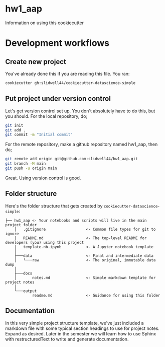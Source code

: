 # hw1_aap

Information on using this cookiecutter

Development workflows
=======================

Create new project
----------------------

You've already done this if you are reading this file. You ran:

```bash
cookiecutter gh:slidwell44/cookiecutter-datascience-simple
```

Put project under version control
---------------------------------

Let's get version control set up. You don't absolutely have to do this, but you should. For the local repository, do;

```bash
git init
git add .
git commit -m "Initial commit"
```

For the remote repository, make a github repository named hw1_aap, then do;

```bash
git remote add origin git@github.com:slidwell44/hw1_aap.git
git branch -M main
git push -u origin main
```

Great. Using version control is good.


Folder structure
-----------------

Here's the folder structure that gets created by `cookiecutter-datascience-simple`:

	├── hw1_aap	<- Your notebooks and scripts will live in the main project folder
		│   .gitignore					<- Common file types for git to ignore
		│   README.md					<- The top-level README for developers (you) using this project
		│   template-nb.ipynb			<- A Jupyter notebook template
		│
		├───data						<- Final and intermediate data
		│   └───raw						<- The original, immutable data dump
		│
		├───docs
		│       notes.md				<- Simple markdown template for project notes
		│
		└───output
				readme.md				<- Guidance for using this folder


Documentation
--------------

In this very simple project structure template, we've just included a markdown file with some typical
section headings to use for project notes. Expand as desired. Later in the semester we will learn how to
use Sphinx with restructuredText to write and generate documentation.



